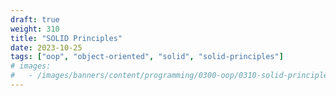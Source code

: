 ```yaml
---
draft: true
weight: 310
title: "SOLID Principles"
date: 2023-10-25
tags: ["oop", "object-oriented", "solid", "solid-principles"]
# images:
#   - /images/banners/content/programming/0300-oop/0310-solid-principles.en.png
---
```

